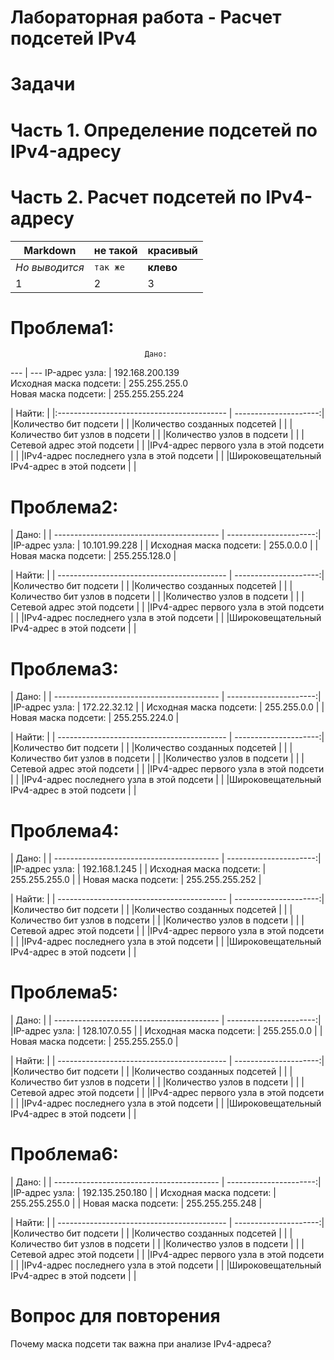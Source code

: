 # Лабораторная работа - Расчет подсетей IPv4 

# Задачи
 # Часть 1. Определение подсетей по IPv4-адресу
 # Часть 2. Расчет подсетей по IPv4-адресу


Markdown | не такой | красивый
--- | --- | ---
*Но выводится* | `так же` | **клево**
1 | 2 | 3

# Проблема1: 

                                  Дано:                             
--- | --- 
IP-адрес узла:                             | 192.168.200.139        
 Исходная маска подсети:                   | 255.255.255.0          
 Новая маска подсети:                     | 255.255.255.224        

|                                  Найти:                            |
|:------------------------------------------ | ---------------------:|
|Количество бит подсети                      |                       |
|Количество созданных подсетей               |                       |
|Количество бит узлов в подсети              |                       |
|Количество узлов в подсети	                 |                       |
|Сетевой адрес этой подсети                  |                       |
|IPv4-адрес первого узла в этой подсети	     |                       |
|IPv4-адрес последнего узла в этой подсети	 |                       |
|Широковещательный IPv4-адрес в этой подсети |                       |


# Проблема2: 

|                                  Дано:                             |
| ----------------------------------------- | ----------------------:|
|IP-адрес узла:                             | 10.101.99.228          |
| Исходная маска подсети:                   | 255.0.0.0              |
| Новая маска подсети:                      | 255.255.128.0          |

|                                  Найти:                            |
| ------------------------------------------ | ---------------------:|
|Количество бит подсети                      |                       |
|Количество созданных подсетей               |                       |
|Количество бит узлов в подсети              |                       |
|Количество узлов в подсети	                 |                       |
|Сетевой адрес этой подсети                  |                       |
|IPv4-адрес первого узла в этой подсети	     |                       |
|IPv4-адрес последнего узла в этой подсети	 |                       |
|Широковещательный IPv4-адрес в этой подсети |                       |

# Проблема3: 

|                                  Дано:                             |
| ----------------------------------------- | ----------------------:|
|IP-адрес узла:                             | 172.22.32.12           |
| Исходная маска подсети:                   | 255.255.0.0            |
| Новая маска подсети:                      | 255.255.224.0          |

|                                  Найти:                            |
| ------------------------------------------ | ---------------------:|
|Количество бит подсети                      |                       |
|Количество созданных подсетей               |                       |
|Количество бит узлов в подсети              |                       |
|Количество узлов в подсети	                 |                       |
|Сетевой адрес этой подсети                  |                       |
|IPv4-адрес первого узла в этой подсети	     |                       |
|IPv4-адрес последнего узла в этой подсети	 |                       |
|Широковещательный IPv4-адрес в этой подсети |                       |

 
# Проблема4: 

|                                  Дано:                             |
| ----------------------------------------- | ----------------------:|
|IP-адрес узла:                             | 192.168.1.245          |
| Исходная маска подсети:                   | 255.255.255.0          |
| Новая маска подсети:                      | 255.255.255.252        |

|                                  Найти:                            |
| ------------------------------------------ | ---------------------:|
|Количество бит подсети                      |                       |
|Количество созданных подсетей               |                       |
|Количество бит узлов в подсети              |                       |
|Количество узлов в подсети	                 |                       |
|Сетевой адрес этой подсети                  |                       |
|IPv4-адрес первого узла в этой подсети	     |                       |
|IPv4-адрес последнего узла в этой подсети	 |                       |
|Широковещательный IPv4-адрес в этой подсети |                       |

# Проблема5: 

|                                  Дано:                             |
| ----------------------------------------- | ----------------------:|
|IP-адрес узла:                             | 128.107.0.55           |
| Исходная маска подсети:                   | 255.255.0.0            |
| Новая маска подсети:                      | 255.255.255.0          |

|                                  Найти:                            |
| ------------------------------------------ | ---------------------:|
|Количество бит подсети                      |                       |
|Количество созданных подсетей               |                       |
|Количество бит узлов в подсети              |                       |
|Количество узлов в подсети	                 |                       |
|Сетевой адрес этой подсети                  |                       |
|IPv4-адрес первого узла в этой подсети	     |                       |
|IPv4-адрес последнего узла в этой подсети	 |                       |
|Широковещательный IPv4-адрес в этой подсети |                       |

# Проблема6: 

|                                  Дано:                             |
| ----------------------------------------- | ----------------------:|
|IP-адрес узла:                             | 192.135.250.180        |
| Исходная маска подсети:                   | 255.255.255.0          |
| Новая маска подсети:                      | 255.255.255.248        |

|                                  Найти:                            |
| ------------------------------------------ | ---------------------:|
|Количество бит подсети                      |                       |
|Количество созданных подсетей               |                       |
|Количество бит узлов в подсети              |                       |
|Количество узлов в подсети	                 |                       |
|Сетевой адрес этой подсети                  |                       |
|IPv4-адрес первого узла в этой подсети	     |                       |
|IPv4-адрес последнего узла в этой подсети	 |                       |
|Широковещательный IPv4-адрес в этой подсети |                       |

# Вопрос для повторения
Почему маска подсети так важна при анализе IPv4-адреса?

